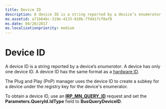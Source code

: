 ```yaml
---
title: Device ID
description: A device ID is a string reported by a device’s enumerator. A device has only one device ID. A device ID has the same format as a hardware ID.
ms.assetid: a71b64bc-319e-4133-810b-7fd417cf0af8
ms.date: 04/20/2017
ms.localizationpriority: medium
---
```


# Device ID


A device ID is a string reported by a device’s *enumerator*. A device has only one device ID. A device ID has the same format as a [hardware ID](hardware-ids.md).




The Plug and Play (PnP) manager uses the device ID to create a subkey for a device under the registry key for the device's enumerator.

To obtain a device ID, use an [**IRP_MN_QUERY_ID**](https://msdn.microsoft.com/library/windows/hardware/ff551679) request and set the **Parameters.QueryId.IdType** field to **BusQueryDeviceID**.

 

 





